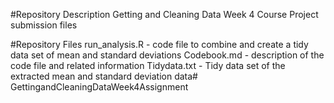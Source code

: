 #Repository Description
Getting and Cleaning Data Week 4 Course Project submission files

#Repository Files
run_analysis.R - code file to combine and create a tidy data set of mean and standard deviations
Codebook.md - description of the code file and related information
Tidydata.txt - Tidy data set of the extracted mean and standard deviation data# GettingandCleaningDataWeek4Assignment
